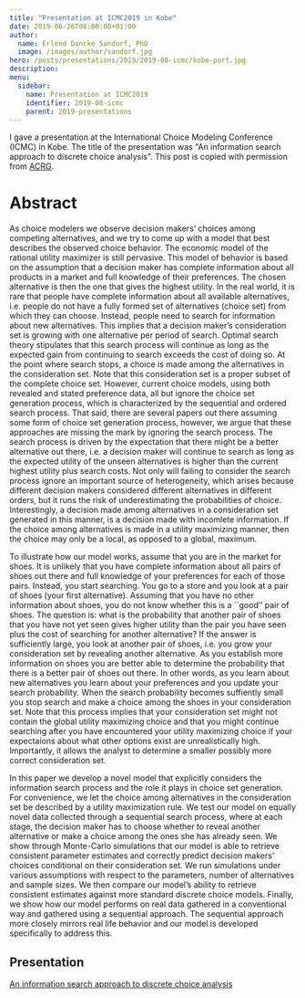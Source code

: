 ```yaml
---
title: "Presentation at ICMC2019 in Kobe"
date: 2019-06-26T08:00:00+01:00
author:
  name: Erlend Dancke Sandorf, PhD
  image: /images/author/sandorf.jpg
hero: /posts/presentations/2019/2019-08-icmc/kobe-port.jpg
description: 
menu:
  sidebar:
    name: Presentation at ICMC2019
    identifier: 2019-08-icmc
    parent: 2019-presentations
---
```


I gave a presentation at the International Choice Modeling Conference (ICMC) in Kobe. The title of the presentation was "An information search approach to discrete choice analysis". This post is copied with permission from [ACRG](https://www.acrg.site/talk/icmc-2019-iii/).

# Abstract
As choice modelers we observe decision makers’ choices among competing alternatives, and we try to come up with a model that best describes the observed choice behavior. The economic model of the rational utility maximizer is still pervasive. This model of behavior is based on the assumption that a decision maker has complete information about all products in a market and full knowledge of their preferences. The chosen alternative is then the one that gives the highest utility. In the real world, it is rare that people have complete information about all available alternatives, i.e. people do not have a fully formed set of alternatives (choice set) from which they can choose. Instead, people need to search for information about new alternatives. This implies that a decision maker’s consideration set is growing with one alternative per period of search. Optimal search theory stipulates that this search process will continue as long as the expected gain from continuing to search exceeds the cost of doing so. At the point where search stops, a choice is made among the alternatives in the consideration set. Note that this consideration set is a proper subset of the complete choice set. However, current choice models, using both revealed and stated preference data, all but ignore the choice set generation process, which is characterized by the sequential and ordered search process. That said, there are several papers out there assuming some form of choice set generation process, however, we argue that these approaches are missing the mark by ignoring the search process. The search process is driven by the expectation that there might be a better alternative out there, i.e. a decision maker will continue to search as long as the expected utility of the unseen alternatives is higher than the current highest utility plus search costs. Not only will failing to consider the search process ignore an important source of heterogeneity, which arises because different decision makers considered different alternatives in different orders, but it runs the risk of underestimating the probabilities of choice. Interestingly, a decision made among alternatives in a consideration set generated in this manner, is a decision made with incomlete information. If the choice among alternatives is made in a utility maximizing manner, then the choice may only be a local, as opposed to a global, maximum.

To illustrate how our model works, assume that you are in the market for shoes. It is unlikely that you have complete information about all pairs of shoes out there and full knowledge of your preferences for each of those pairs. Instead, you start searching. You go to a store and you look at a pair of shoes (your first alternative). Assuming that you have no other information about shoes, you do not know whether this is a ``good’’ pair of shoes. The question is: what is the probability that another pair of shoes that you have not yet seen gives higher utility than the pair you have seen plus the cost of searching for another alternative? If the answer is sufficiently large, you look at another pair of shoes, i.e. you grow your consideration set by revealing another alternative. As you establish more information on shoes you are better able to determine the probability that there is a better pair of shoes out there. In other words, as you learn about new alternatives you learn about your preferences and you update your search probability. When the search probability becomes suffiently small you stop search and make a choice among the shoes in your consideration set. Note that this process implies that your consideration set might not contain the global utility maximizing choice and that you might continue searching after you have encountered your utility maximizing choice if your expectaions about what other options exist are unrealistically high. Importantly, it allows the analyst to determine a smaller possibly more correct consideration set.

In this paper we develop a novel model that explicitly considers the information search process and the role it plays in choice set generation. For convenience, we let the choice among alternatives in the consideration set be described by a utility maximization rule. We test our model on equally novel data collected through a sequential search process, where at each stage, the decision maker has to choose whether to reveal another alternative or make a choice among the ones she has already seen. We show through Monte-Carlo simulations that our model is able to retrieve consistent parameter estimates and correctly predict decision makers’ choices conditional on their consideration set. We run simulations under various assumptions with respect to the parameters, number of alternatives and sample sizes. We then compare our model’s ability to retrieve consistent estimates against more standard discrete choice models. Finally, we show how our model performs on real data gathered in a conventional way and gathered using a sequential approach. The sequential approach more closely mirrors real life behavior and our model is developed specifically to address this.

## Presentation
[An information search approach to discrete choice analysis](https://www.acrg.site/talk/icmc-2019-iii/icmc-2019-iii.pdf)